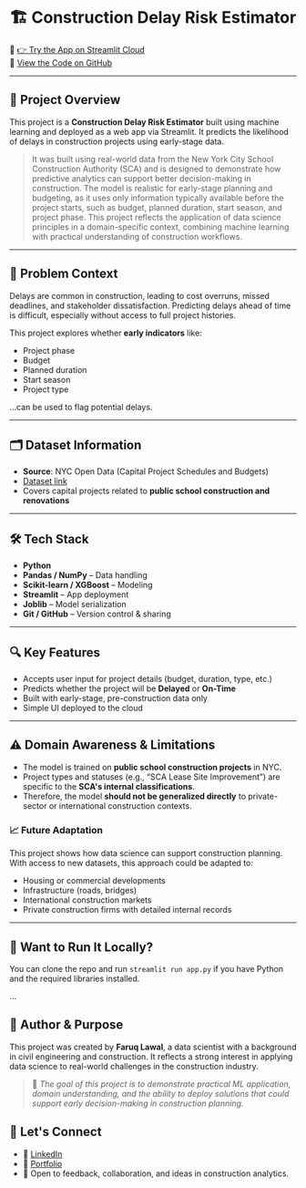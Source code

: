 # 🏗️ Construction Delay Risk Estimator

🔗 [👉 Try the App on Streamlit Cloud](https://construction-delay-estimator.streamlit.app/)  
📂 [View the Code on GitHub]([https://github.com/yourusername/construction-delay-estimator](https://github.com/Deelaw15/Construction-Delay-Analysis.git))

---

## 📌 Project Overview

This project is a **Construction Delay Risk Estimator** built using machine learning and deployed as a web app via Streamlit. It predicts the likelihood of delays in construction projects using early-stage data.

> It was built using real-world data from the New York City School Construction Authority (SCA) and is designed to demonstrate how predictive analytics can support better decision-making in construction.
> The model is realistic for early-stage planning and budgeting, as it uses only information typically available before the project starts, such as budget, planned duration, start season, and project phase.
> This project reflects the application of data science principles in a domain-specific context, combining machine learning with practical understanding of construction workflows.
---

## 🎯 Problem Context

Delays are common in construction, leading to cost overruns, missed deadlines, and stakeholder dissatisfaction. Predicting delays ahead of time is difficult, especially without access to full project histories.

This project explores whether **early indicators** like:
- Project phase
- Budget
- Planned duration
- Start season
- Project type

…can be used to flag potential delays.

---

## 🗂️ Dataset Information

- **Source**: NYC Open Data (Capital Project Schedules and Budgets)
- [Dataset link](https://data.cityofnewyork.us/City-Government/Capital-Project-Schedules-and-Budgets/9h9v-3icd)
- Covers capital projects related to **public school construction and renovations**

---

## 🛠️ Tech Stack

- **Python**
- **Pandas / NumPy** – Data handling
- **Scikit-learn / XGBoost** – Modeling
- **Streamlit** – App deployment
- **Joblib** – Model serialization
- **Git / GitHub** – Version control & sharing

---

## 🔍 Key Features

- Accepts user input for project details (budget, duration, type, etc.)
- Predicts whether the project will be **Delayed** or **On-Time**
- Built with early-stage, pre-construction data only
- Simple UI deployed to the cloud

---

## ⚠️ Domain Awareness & Limitations

- The model is trained on **public school construction projects** in NYC.
- Project types and statuses (e.g., “SCA Lease Site Improvement”) are specific to the **SCA's internal classifications**.
- Therefore, the model **should not be generalized directly** to private-sector or international construction contexts.

### 📈 Future Adaptation

This project shows how data science can support construction planning. With access to new datasets, this approach could be adapted to:

- Housing or commercial developments
- Infrastructure (roads, bridges)
- International construction markets
- Private construction firms with detailed internal records

---

## 🧪 Want to Run It Locally?

You can clone the repo and run `streamlit run app.py` if you have Python and the required libraries installed.

...

## 🧠 Author & Purpose

This project was created by **Faruq Lawal**, a data scientist with a background in civil engineering and construction. It reflects a strong interest in applying data science to real-world challenges in the construction industry.

> 🎯 _The goal of this project is to demonstrate practical ML application, domain understanding, and the ability to deploy solutions that could support early decision-making in construction planning._

## 🤝 Let's Connect

- 💼 [LinkedIn](https://www.linkedin.com/in/faruq-lawal-710871266/)
- 📝 [Portfolio](https://deelaw15.github.io/portfolio/#)
- 💬 Open to feedback, collaboration, and ideas in construction analytics.


